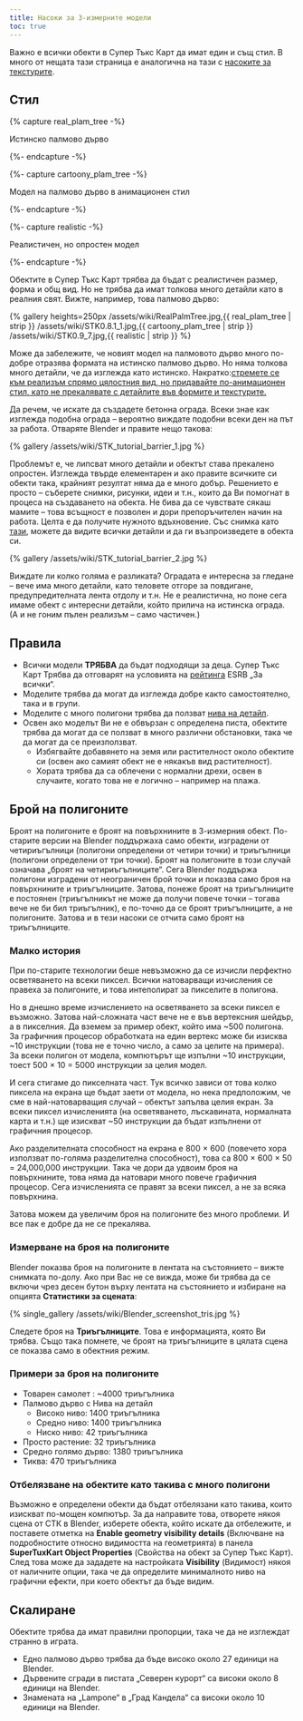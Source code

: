 ```yaml
---
title: Насоки за 3-измерните модели
toc: true
---
```

Важно е всички обекти в Супер Тъкс Карт да имат един и същ стил. В много от нещата тази страница е аналогична на тази с [насоките за текстурите](Texture_Guidelines).

## Стил

{% capture real_plam_tree -%}

Истинско палмово дърво

{%- endcapture -%}

{%- capture cartoony_plam_tree -%}

Модел на палмово дърво в анимационен стил

{%- endcapture -%}

{%- capture realistic -%}

Реалистичен, но опростен модел

{%- endcapture -%}

Обектите в Супер Тъкс Карт трябва да бъдат с реалистичен размер, форма и общ вид. Но не трябва да имат толкова много детайли като в реалния свят. Вижте, например, това палмово дърво:

{% gallery heights=250px
/assets/wiki/RealPalmTree.jpg,{{ real_plam_tree | strip }}
/assets/wiki/STK0.8.1_1.jpg,{{ cartoony_plam_tree | strip }}
/assets/wiki/STK0.9_7.jpg,{{ realistic | strip }}
%}

Може да забележите, че новият модел на палмовото дърво много по-добре отразява формата на истинско палмово дърво. Но няма толкова много детайли, че да изглежда като истинско.  Накратко:<u>стремете се към реализъм спрямо цялостния вид, но придавайте по-анимационен стил, като не прекалявате с детайлите във формите и текстурите.</u>

Да речем, че искате да създадете бетонна ограда. Всеки знае как изглежда подобна ограда – вероятно виждате подобни всеки ден на път за работа. Отваряте Blender и правите нещо такова:

{% gallery
/assets/wiki/STK_tutorial_barrier_1.jpg
%}

Проблемът е, че липсват много детайли и обектът става прекалено опростен. Изглежда твърде елементарен и ако правите всичките си обекти така, крайният резултат няма да е много добър. Решението е просто – съберете снимки, рисунки, идеи и т.н., които да Ви помогнат в процеса на създаването на обекта. Не бива да се чувствате сякаш мамите – това всъщност е позволен и дори препоръчителен начин на работа. Целта е да получите нужното вдъхновение. Със снимка като [тази](https://upload.wikimedia.org/wikipedia/commons/thumb/9/9e/BarreiraNewJersey.JPG/1280px-BarreiraNewJersey.JPG), можете да видите всички детайли и да ги възпроизведете в обекта си.

{% gallery
/assets/wiki/STK_tutorial_barrier_2.jpg
%}

Виждате ли колко голяма е разликата? Оградата е интересна за гледане – вече има много детайли, като теловете отгоре за повдигане, предупредителната лента отдолу и т.н. Не е реалистична, но поне сега имаме обект с интересни детайли, който прилича на истинска ограда. (А и не гоним пълен реализъм – само частичен.)

## Правила

* Всички модели **ТРЯБВА** да бъдат подходящи за деца. Супер Тъкс Карт Трябва да отговарят на условията на [рейтинга](https://bg.wikipedia.org/wiki/Entertainment_Software_Rating_Board#%D0%A0%D0%B5%D0%B9%D1%82%D0%B8%D0%BD%D0%B3%D0%B8) ESRB „За всички“.
* Моделите трябва да могат да изглежда добре както самостоятелно, така и в групи.
* Моделите с много полигони трябва да ползват [нива на детайл](Level_of_Detail).
* Освен ако моделът Ви не е обвързан с определена писта, обектите трябва да могат да се ползват в много различни обстановки, така че да могат да се преизползват.
    * Избягвайте добавянето на земя или растителност около обектите си (освен ако самият обект не е някакъв вид растителност).
    * Хората трябва да са облечени с нормални дрехи, освен в случаите, когато това не е логично – например на плажа.

## Брой на полигоните

Броят на полигоните е броят на повърхнините в 3-измерния обект. По-старите версии на Blender поддържаха само обекти, изградени от четириъгълници (полигони определени от четири точки) и триъгълници (полигони определени от три точки). Броят на полигоните в този случай означава „броят на четириъгълниците“. Сега Blender поддържа полигони изградени от неограничен брой точки и показва само броя на повърхнините и триъгълниците. Затова, понеже броят на триъгълниците е постоянен (триъгълникът не може да получи повече точки – тогава вече не би бил триъгълник),  е по-точно да се броят триъгълниците, а не полигоните. Затова и в тези насоки се отчита само броят на триъгълниците.

### Малко история

При по-старите технологии беше невъзможно да се изчисли перфектно осветяването на всеки пиксел. Всички натоварващи изчисления се правеха за полигоните, и това интеполират за пикселите в полигона.

Но в днешно време изчислението на осветяването за всеки пиксел е възможно. Затова най-сложната част вече не е във вертексния шейдър, а в пикселния. Да вземем за пример обект, който има ~500 полигона. За графичния процесор обработката на един вертекс може би изисква ~10 инструкции (това не е точно число, а само за целите на примера). За всеки полигон от модела, компютърът ще изпълни ~10 инструкции, тоест 500 × 10 = 5000 инструкции за целия модел.

И сега стигаме до пикселната част. Тук всичко зависи от това колко пиксела на екрана ще бъдат заети от модела, но нека предположим, че сме в най-натоварващия случай – обектът запълва целия екран. За всеки пиксел изчисленията (на осветяването, лъскавината, нормалната карта и т.н.) ще изискват ~50 инструкции да бъдат изпълнени от графичния процесор.

Ако разделителната способност на екрана е 800 × 600 (повечето хора използват по-голяма разделителна способност), това са 800 × 600 × 50 = 24,000,000 инструкции. Така че дори да удвоим броя на повърхнините, това няма да натовари много повече графичния процесор. Сега изчисленията се правят за всеки пиксел, а не за всяка повърхнина.

Затова можем да увеличим броя на полигоните без много проблеми. И все пак е добре да не се прекалява.

### Измерване на броя на полигоните

Blender показва броя на полигоните в лентата на състоянието – вижте снимката по-долу. Ако при Вас не се вижда, може би трябва да се включи чрез десен бутон върху лентата на състоянието и избиране на опцията **Статистики за сцената**:

{% single_gallery
/assets/wiki/Blender_screenshot_tris.jpg
%}

Следете броя на **Триъгълниците**. Това е информацията, която Ви трябва. Също така помнете, че броят на триъгълниците в цялата сцена се показва само в обектния режим.

### Примери за броя на полигоните

* Товарен самолет : ~4000 триъгълника
* Палмово дърво с Нива на детайл
    * Високо ниво: 1400 триъгълника
    * Средно ниво: 1400 триъгълника
    * Ниско ниво: 42 триъгълника
* Просто растение: 32 триъгълника
* Средно голямо дърво: 1380 триъгълника
* Тиква: 470 триъгълника

### Отбелязване на обектите като такива с много полигони

Възможно е определени обекти да бъдат отбелязани като такива, които изискват по-мощен компютър. За да направите това, отворете някоя сцена от СТК в Blender, изберете обекта, който искате да отбележите, и поставете отметка на **Enable geometry visibility details** (Включване на подробностите относно видимостта на геометрията) в панела **SuperTuxKart Object Properties** (Свойства на обект за Супер Тъкс Карт). След това може да зададете на настройката **Visibility** (Видимост) някоя от наличните опции, така че да определите минималното ниво на графични ефекти, при което обектът да бъде видим.

## Скалиране

Обектите трябва да имат правилни пропорции, така че да не изглеждат странно в играта.

* Едно палмово дърво трябва да бъде високо около 27 единици на Blender.
* Дървените сгради в пистата „Северен курорт“ са високи около 8 единици на Blender.
* Знамената на „Lampone“ в „Град Кандела“ са високи около 10 единици на Blender.
